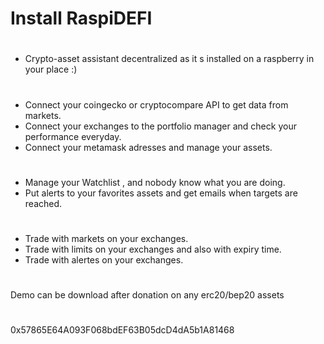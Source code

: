 # Install RaspiDEFI
#
- Crypto-asset assistant decentralized as it s installed on a raspberry in your place :)
#
- Connect your coingecko or cryptocompare API to get data from markets.
- Connect your exchanges to the portfolio manager and check your performance everyday.
- Connect your metamask adresses and manage your assets.
# 
- Manage your Watchlist , and nobody know what you are doing.
- Put alerts to your favorites assets and get emails when targets are reached.
#
- Trade with markets on your exchanges.
- Trade with limits on your exchanges and also with expiry time. 
- Trade with alertes on your exchanges.
#
Demo can be download after donation on any erc20/bep20 assets  
# 
0x57865E64A093F068bdEF63B05dcD4dA5b1A81468
